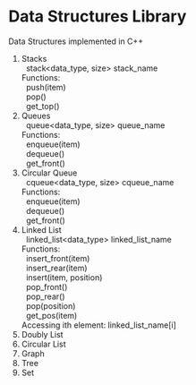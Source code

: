 Data Structures Library
=======================

Data Structures implemented in C++

1. Stacks<br>
    &nbsp;&nbsp;stack<data_type, size> stack_name<br>
  Functions:<br>
    &nbsp;&nbsp;push(item)<br>
    &nbsp;&nbsp;pop()<br>
    &nbsp;&nbsp;get_top()<br>
2. Queues<br>
    &nbsp;&nbsp;queue<data_type, size> queue_name<br>
  Functions:<br>
    &nbsp;&nbsp;enqueue(item)<br>
    &nbsp;&nbsp;dequeue()<br>
    &nbsp;&nbsp;get_front()<br>
3. Circular Queue<br>
    &nbsp;&nbsp;cqueue<data_type, size> cqueue_name<br>
  Functions:<br>
    &nbsp;&nbsp;enqueue(item)<br>
    &nbsp;&nbsp;dequeue()<br>
    &nbsp;&nbsp;get_front()<br>
4. Linked List<br>
    &nbsp;&nbsp;linked_list<data_type> linked_list_name<br>
  Functions:<br>
    &nbsp;&nbsp;insert_front(item)<br>
    &nbsp;&nbsp;insert_rear(item)<br>
    &nbsp;&nbsp;insert(item, position)<br>
    &nbsp;&nbsp;pop_front()<br>
    &nbsp;&nbsp;pop_rear()<br>
    &nbsp;&nbsp;pop(position)<br>
    &nbsp;&nbsp;get_pos(item)<br>
  Accessing ith element: linked_list_name[i]<br>
5. Doubly List<br>
6. Circular List<br>
7. Graph<br>
8. Tree<br>
9. Set<br>
